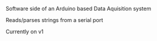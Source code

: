 Software side of an Arduino based Data Aquisition system

Reads/parses strings from a serial port

Currently on v1 
